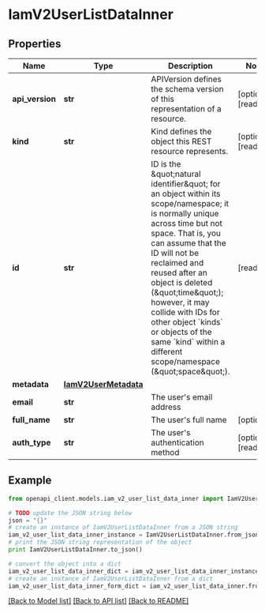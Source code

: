# IamV2UserListDataInner


## Properties
Name | Type | Description | Notes
------------ | ------------- | ------------- | -------------
**api_version** | **str** | APIVersion defines the schema version of this representation of a resource. | [optional] [readonly] 
**kind** | **str** | Kind defines the object this REST resource represents. | [optional] [readonly] 
**id** | **str** | ID is the \&quot;natural identifier\&quot; for an object within its scope/namespace; it is normally unique across time but not space. That is, you can assume that the ID will not be reclaimed and reused after an object is deleted (\&quot;time\&quot;); however, it may collide with IDs for other object &#x60;kinds&#x60; or objects of the same &#x60;kind&#x60; within a different scope/namespace (\&quot;space\&quot;). | [readonly] 
**metadata** | [**IamV2UserMetadata**](IamV2UserMetadata.md) |  | 
**email** | **str** | The user&#39;s email address | 
**full_name** | **str** | The user&#39;s full name | [optional] 
**auth_type** | **str** | The user&#39;s authentication method | [optional] [readonly] 

## Example

```python
from openapi_client.models.iam_v2_user_list_data_inner import IamV2UserListDataInner

# TODO update the JSON string below
json = "{}"
# create an instance of IamV2UserListDataInner from a JSON string
iam_v2_user_list_data_inner_instance = IamV2UserListDataInner.from_json(json)
# print the JSON string representation of the object
print IamV2UserListDataInner.to_json()

# convert the object into a dict
iam_v2_user_list_data_inner_dict = iam_v2_user_list_data_inner_instance.to_dict()
# create an instance of IamV2UserListDataInner from a dict
iam_v2_user_list_data_inner_form_dict = iam_v2_user_list_data_inner.from_dict(iam_v2_user_list_data_inner_dict)
```
[[Back to Model list]](../ccloud/README.md#documentation-for-models) [[Back to API list]](../ccloud/README.md#documentation-for-api-endpoints) [[Back to README]](../ccloud/README.md)


